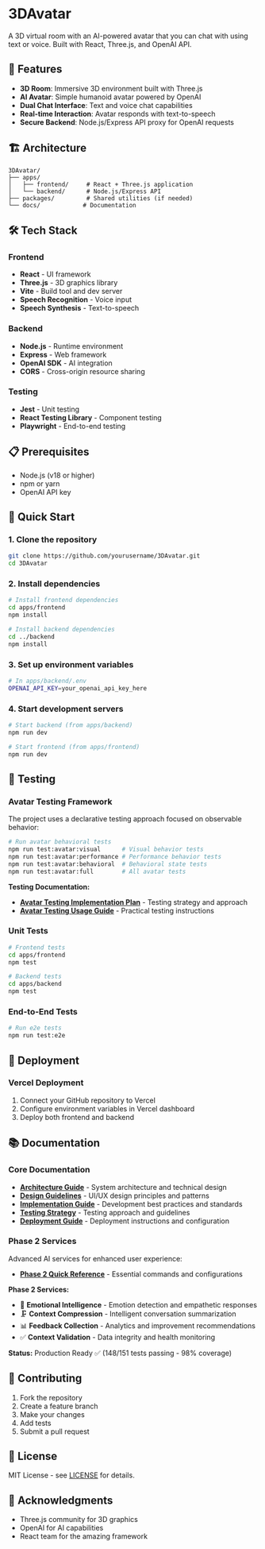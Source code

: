 # 3DAvatar

A 3D virtual room with an AI-powered avatar that you can chat with using text or voice. Built with React, Three.js, and OpenAI API.

## 🚀 Features

- **3D Room**: Immersive 3D environment built with Three.js
- **AI Avatar**: Simple humanoid avatar powered by OpenAI
- **Dual Chat Interface**: Text and voice chat capabilities
- **Real-time Interaction**: Avatar responds with text-to-speech
- **Secure Backend**: Node.js/Express API proxy for OpenAI requests

## 🏗️ Architecture

```
3DAvatar/
├── apps/
│   ├── frontend/     # React + Three.js application
│   └── backend/      # Node.js/Express API
├── packages/         # Shared utilities (if needed)
└── docs/            # Documentation
```

## 🛠️ Tech Stack

### Frontend
- **React** - UI framework
- **Three.js** - 3D graphics library
- **Vite** - Build tool and dev server
- **Speech Recognition** - Voice input
- **Speech Synthesis** - Text-to-speech

### Backend
- **Node.js** - Runtime environment
- **Express** - Web framework
- **OpenAI SDK** - AI integration
- **CORS** - Cross-origin resource sharing

### Testing
- **Jest** - Unit testing
- **React Testing Library** - Component testing
- **Playwright** - End-to-end testing

## 📋 Prerequisites

- Node.js (v18 or higher)
- npm or yarn
- OpenAI API key

## 🚀 Quick Start

### 1. Clone the repository
```bash
git clone https://github.com/yourusername/3DAvatar.git
cd 3DAvatar
```

### 2. Install dependencies
```bash
# Install frontend dependencies
cd apps/frontend
npm install

# Install backend dependencies
cd ../backend
npm install
```

### 3. Set up environment variables
```bash
# In apps/backend/.env
OPENAI_API_KEY=your_openai_api_key_here
```

### 4. Start development servers
```bash
# Start backend (from apps/backend)
npm run dev

# Start frontend (from apps/frontend)
npm run dev
```

## 🧪 Testing

### Avatar Testing Framework
The project uses a declarative testing approach focused on observable behavior:

```bash
# Run avatar behavioral tests
npm run test:avatar:visual      # Visual behavior tests
npm run test:avatar:performance # Performance behavior tests
npm run test:avatar:behavioral  # Behavioral state tests
npm run test:avatar:full        # All avatar tests
```

**Testing Documentation:**
- **[Avatar Testing Implementation Plan](./AVATAR_TESTING_IMPLEMENTATION_PLAN.md)** - Testing strategy and approach
- **[Avatar Testing Usage Guide](./AVATAR_TESTING_USAGE_GUIDE.md)** - Practical testing instructions

### Unit Tests
```bash
# Frontend tests
cd apps/frontend
npm test

# Backend tests
cd apps/backend
npm test
```

### End-to-End Tests
```bash
# Run e2e tests
npm run test:e2e
```

## 🚀 Deployment

### Vercel Deployment
1. Connect your GitHub repository to Vercel
2. Configure environment variables in Vercel dashboard
3. Deploy both frontend and backend

## 📚 Documentation

### Core Documentation
- **[Architecture Guide](./ARCHITECTURE.md)** - System architecture and technical design
- **[Design Guidelines](./DESIGN.md)** - UI/UX design principles and patterns
- **[Implementation Guide](./IMPLEMENTATION.md)** - Development best practices and standards
- **[Testing Strategy](./TESTING.md)** - Testing approach and guidelines
- **[Deployment Guide](./DEPLOYMENT.md)** - Deployment instructions and configuration

### Phase 2 Services
Advanced AI services for enhanced user experience:
- **[Phase 2 Quick Reference](./docs/PHASE2_QUICK_REFERENCE.md)** - Essential commands and configurations

**Phase 2 Services:**
- 🧠 **Emotional Intelligence** - Emotion detection and empathetic responses
- 🗜️ **Context Compression** - Intelligent conversation summarization
- 📊 **Feedback Collection** - Analytics and improvement recommendations
- ✅ **Context Validation** - Data integrity and health monitoring

**Status:** Production Ready ✅ (148/151 tests passing - 98% coverage)

## 🤝 Contributing

1. Fork the repository
2. Create a feature branch
3. Make your changes
4. Add tests
5. Submit a pull request

## 📄 License

MIT License - see [LICENSE](./LICENSE) for details.

## 🙏 Acknowledgments

- Three.js community for 3D graphics
- OpenAI for AI capabilities
- React team for the amazing framework 